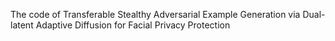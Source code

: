 The code of Transferable Stealthy Adversarial Example Generation via Dual-latent Adaptive Diffusion for Facial Privacy Protection
